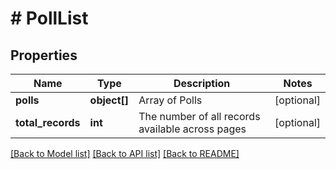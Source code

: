# # PollList

## Properties

Name | Type | Description | Notes
------------ | ------------- | ------------- | -------------
**polls** | **object[]** | Array of Polls | [optional]
**total_records** | **int** | The number of all records available across pages | [optional]

[[Back to Model list]](../../README.md#models) [[Back to API list]](../../README.md#endpoints) [[Back to README]](../../README.md)
